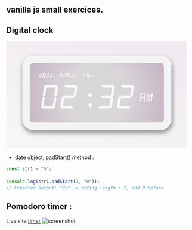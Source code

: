 ## vanilla js small exercices.

## Digital clock

![screenshot](./digital-clock/digitalclock.png)

- date object, padStart() method :

```javascript
const str1 = "5";

console.log(str1.padStart(2, "0"));
// Expected output: "05" -> string length : 2, add 0 before
```

## Pomodoro timer :

Live site [timer](https://lpgiangrande.github.io/pomodoro/)
![screenshot](./pomodoro-timer/pomodorotimer.png)
